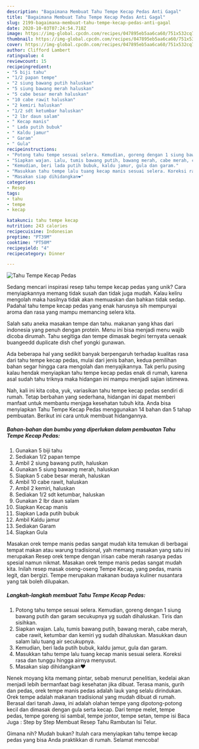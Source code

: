 ```yaml
---
description: "Bagaimana Membuat Tahu Tempe Kecap Pedas Anti Gagal"
title: "Bagaimana Membuat Tahu Tempe Kecap Pedas Anti Gagal"
slug: 2199-bagaimana-membuat-tahu-tempe-kecap-pedas-anti-gagal
date: 2020-10-03T07:24:54.718Z
image: https://img-global.cpcdn.com/recipes/047895eb5aa6ca60/751x532cq70/tahu-tempe-kecap-pedas-foto-resep-utama.jpg
thumbnail: https://img-global.cpcdn.com/recipes/047895eb5aa6ca60/751x532cq70/tahu-tempe-kecap-pedas-foto-resep-utama.jpg
cover: https://img-global.cpcdn.com/recipes/047895eb5aa6ca60/751x532cq70/tahu-tempe-kecap-pedas-foto-resep-utama.jpg
author: Clifford Lambert
ratingvalue: 4
reviewcount: 15
recipeingredient:
- "5 biji tahu"
- "1/2 papan tempe"
- "2 siung bawang putih haluskan"
- "5 siung bawang merah haluskan"
- "5 cabe besar merah haluskan"
- "10 cabe rawit haluskan"
- "2 kemiri haluskan"
- "1/2 sdt ketumbar haluskan"
- "2 lbr daun salam"
- " Kecap manis"
- " Lada putih bubuk"
- " Kaldu jamur"
- " Garam"
- " Gula"
recipeinstructions:
- "Potong tahu tempe sesuai selera. Kemudian, goreng dengan 1 siung bawang putih dan garam secukupnya yg sudah dihaluskan. Tiris dan sisihkan."
- "Siapkan wajan. Lalu, tumis bawang putih, bawang merah, cabe merah, cabe rawit, ketumbar dan kemiri yg sudah dihaluskan. Masukkan daun salam lalu tuang air secukupnya."
- "Kemudian, beri lada putih bubuk, kaldu jamur, gula dan garam."
- "Masukkan tahu tempe lalu tuang kecap manis sesuai selera. Koreksi rasa dan tunggu hingga airnya menyusut."
- "Masakan siap dihidangkan❤"
categories:
- Resep
tags:
- tahu
- tempe
- kecap

katakunci: tahu tempe kecap 
nutrition: 243 calories
recipecuisine: Indonesian
preptime: "PT39M"
cooktime: "PT50M"
recipeyield: "4"
recipecategory: Dinner

---
```



![Tahu Tempe Kecap Pedas](https://img-global.cpcdn.com/recipes/047895eb5aa6ca60/751x532cq70/tahu-tempe-kecap-pedas-foto-resep-utama.jpg)

Sedang mencari inspirasi resep tahu tempe kecap pedas yang unik? Cara menyiapkannya memang tidak susah dan tidak juga mudah. Kalau keliru mengolah maka hasilnya tidak akan memuaskan dan bahkan tidak sedap. Padahal tahu tempe kecap pedas yang enak harusnya sih mempunyai aroma dan rasa yang mampu memancing selera kita.

Salah satu aneka masakan tempe dan tahu. makanan yang khas dari indonesia yang penuh dengan protein. Menu ini bisa menjadi menu wajib dicoba dirumah. Tahu segitiga dan tempe dimasak begini ternyata uenaak buangeedd duplicate dish chef yongki gunawan.

Ada beberapa hal yang sedikit banyak berpengaruh terhadap kualitas rasa dari tahu tempe kecap pedas, mulai dari jenis bahan, kedua pemilihan bahan segar hingga cara mengolah dan menyajikannya. Tak perlu pusing kalau hendak menyiapkan tahu tempe kecap pedas enak di rumah, karena asal sudah tahu triknya maka hidangan ini mampu menjadi sajian istimewa.


Nah, kali ini kita coba, yuk, variasikan tahu tempe kecap pedas sendiri di rumah. Tetap berbahan yang sederhana, hidangan ini dapat memberi manfaat untuk membantu menjaga kesehatan tubuh kita. Anda bisa menyiapkan Tahu Tempe Kecap Pedas menggunakan 14 bahan dan 5 tahap pembuatan. Berikut ini cara untuk membuat hidangannya.

<!--inarticleads1-->

##### Bahan-bahan dan bumbu yang diperlukan dalam pembuatan Tahu Tempe Kecap Pedas:

1. Gunakan 5 biji tahu
1. Sediakan 1/2 papan tempe
1. Ambil 2 siung bawang putih, haluskan
1. Gunakan 5 siung bawang merah, haluskan
1. Siapkan 5 cabe besar merah, haluskan
1. Ambil 10 cabe rawit, haluskan
1. Ambil 2 kemiri, haluskan
1. Sediakan 1/2 sdt ketumbar, haluskan
1. Gunakan 2 lbr daun salam
1. Siapkan  Kecap manis
1. Siapkan  Lada putih bubuk
1. Ambil  Kaldu jamur
1. Sediakan  Garam
1. Siapkan  Gula


Masakan orek tempe manis pedas sangat mudah kita temukan di berbagai tempat makan atau warung tradisional, yah memang masakan yang satu ini merupakan Resep orek tempe dengan irisan cabe merah rasanya pedas spesial namun nikmat. Masakan orek tempe manis pedas sangat mudah kita. Inilah resep masak oseng-oseng Tempe Kecap, yang pedas, manis legit, dan bergizi. Tempe merupakan makanan budaya kuliner nusantara yang tak boleh dilupakan. 

<!--inarticleads2-->

##### Langkah-langkah membuat Tahu Tempe Kecap Pedas:

1. Potong tahu tempe sesuai selera. Kemudian, goreng dengan 1 siung bawang putih dan garam secukupnya yg sudah dihaluskan. Tiris dan sisihkan.
1. Siapkan wajan. Lalu, tumis bawang putih, bawang merah, cabe merah, cabe rawit, ketumbar dan kemiri yg sudah dihaluskan. Masukkan daun salam lalu tuang air secukupnya.
1. Kemudian, beri lada putih bubuk, kaldu jamur, gula dan garam.
1. Masukkan tahu tempe lalu tuang kecap manis sesuai selera. Koreksi rasa dan tunggu hingga airnya menyusut.
1. Masakan siap dihidangkan❤


Nenek moyang kita memang pintar, sebab menurut penelitian, kedelai akan menjadi lebih bermanfaat bagi kesehatan jika dibuat. Terasa manis, gurih dan pedas, orek tempe manis pedas adalah lauk yang selalu dirindukan. Orek tempe adalah makanan tradisional yang mudah dibuat di rumah. Berasal dari tanah Jawa, ini adalah olahan tempe yang dipotong-potong kecil dan dimasak dengan gula serta kecap. Dari tempe melet, tempe pedas, tempe goreng isi sambal, tempe jontor, tempe setan, tempe isi Baca Juga : Step by Step Membuat Resep Tahu Rambutan Isi Telur. 

Gimana nih? Mudah bukan? Itulah cara menyiapkan tahu tempe kecap pedas yang bisa Anda praktikkan di rumah. Selamat mencoba!
